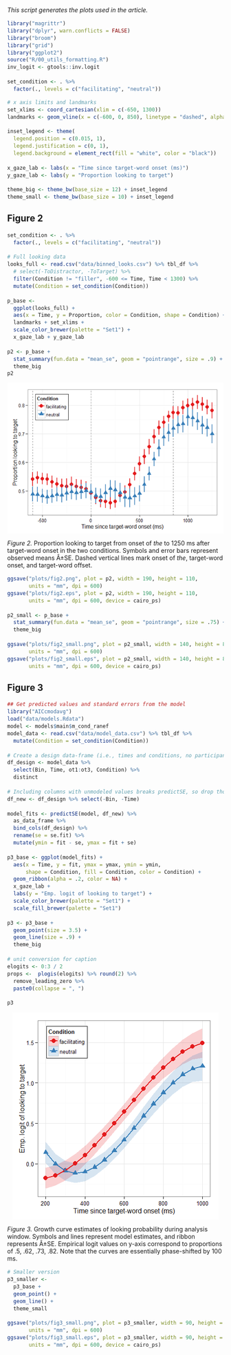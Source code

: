 
_This script generates the plots used in the article._





```r
library("magrittr")
library("dplyr", warn.conflicts = FALSE)
library("broom")
library("grid")
library("ggplot2")
source("R/00_utils_formatting.R")
inv_logit <- gtools::inv.logit

set_condition <- . %>% 
  factor(., levels = c("facilitating", "neutral"))
```



```r
# x axis limits and landmarks
set_xlims <- coord_cartesian(xlim = c(-650, 1300))
landmarks <- geom_vline(x = c(-600, 0, 850), linetype = "dashed", alpha = .5)

inset_legend <- theme(
  legend.position = c(0.015, 1),
  legend.justification = c(0, 1),
  legend.background = element_rect(fill = "white", color = "black"))

x_gaze_lab <- labs(x = "Time since target-word onset (ms)")
y_gaze_lab <- labs(y = "Proportion looking to target")

theme_big <- theme_bw(base_size = 12) + inset_legend
theme_small <- theme_bw(base_size = 10) + inset_legend
```


## Figure 2


```r
set_condition <- . %>% 
  factor(., levels = c("facilitating", "neutral"))

# Full looking data
looks_full <- read.csv("data/binned_looks.csv") %>% tbl_df %>%
  # select(-ToDistractor, -ToTarget) %>%
  filter(Condition != "filler", -600 <= Time, Time < 1300) %>%
  mutate(Condition = set_condition(Condition))

p_base <- 
  ggplot(looks_full) +
  aes(x = Time, y = Proportion, color = Condition, shape = Condition) +
  landmarks + set_xlims +
  scale_color_brewer(palette = "Set1") +
  x_gaze_lab + y_gaze_lab

p2 <- p_base + 
  stat_summary(fun.data = "mean_se", geom = "pointrange", size = .9) + 
  theme_big
p2
```

<img src="plots_files/figure-html/unnamed-chunk-1-1.png" title="" alt="" style="display: block; margin: auto;" />

_Figure 2._ Proportion looking to target from onset of _the_ to 1250 ms after 
target-word onset in the two conditions. Symbols and error bars represent 
observed means Â±SE. Dashed vertical lines mark onset of _the_, target-word 
onset, and target-word offset.


```r
ggsave("plots/fig2.png", plot = p2, width = 190, height = 110, 
       units = "mm", dpi = 600)
ggsave("plots/fig2.eps", plot = p2, width = 190, height = 110, 
       units = "mm", dpi = 600, device = cairo_ps)

p2_small <- p_base + 
  stat_summary(fun.data = "mean_se", geom = "pointrange", size = .75) + 
  theme_big

ggsave("plots/fig2_small.png", plot = p2_small, width = 140, height = 80, 
       units = "mm", dpi = 600)
ggsave("plots/fig2_small.eps", plot = p2_small, width = 140, height = 80, 
       units = "mm", dpi = 600, device = cairo_ps)
```





## Figure 3


```r
## Get predicted values and standard errors from the model
library("AICcmodavg")
load("data/models.Rdata")
model <- models$main$m_cond_ranef
model_data <- read.csv("data/model_data.csv") %>% tbl_df %>% 
  mutate(Condition = set_condition(Condition))

# Create a design data-frame (i.e., times and conditions, no participants)
df_design <- model_data %>% 
  select(Bin, Time, ot1:ot3, Condition) %>% 
  distinct

# Including columns with unmodeled values breaks predictSE, so drop those.
df_new <- df_design %>% select(-Bin, -Time)

model_fits <- predictSE(model, df_new) %>% 
  as_data_frame %>% 
  bind_cols(df_design) %>% 
  rename(se = se.fit) %>% 
  mutate(ymin = fit - se, ymax = fit + se)

p3_base <- ggplot(model_fits) + 
  aes(x = Time, y = fit, ymax = ymax, ymin = ymin, 
      shape = Condition, fill = Condition, color = Condition) + 
  geom_ribbon(alpha = .2, color = NA) + 
  x_gaze_lab + 
  labs(y = "Emp. logit of looking to target") +
  scale_color_brewer(palette = "Set1") + 
  scale_fill_brewer(palette = "Set1")

p3 <- p3_base + 
  geom_point(size = 3.5) + 
  geom_line(size = .9) + 
  theme_big

# unit conversion for caption
elogits <- 0:3 / 2
props <-  plogis(elogits) %>% round(2) %>% 
  remove_leading_zero %>% 
  paste0(collapse = ", ")

p3
```

<img src="plots_files/figure-html/unnamed-chunk-3-1.png" title="" alt="" style="display: block; margin: auto;" />

_Figure 3._ Growth curve estimates of looking probability during analysis window. Symbols and lines represent model estimates, and ribbon represents Â±SE. Empirical logit values on y-axis correspond to proportions of .5, .62, .73, .82. Note that the curves are essentially phase-shifted by 100 ms.




```r
# Smaller version
p3_smaller <- 
  p3_base + 
  geom_point() + 
  geom_line() + 
  theme_small

ggsave("plots/fig3_small.png", plot = p3_smaller, width = 90, height = 90, 
       units = "mm", dpi = 600)
ggsave("plots/fig3_small.eps", plot = p3_smaller, width = 90, height = 90, 
       units = "mm", dpi = 600, device = cairo_ps)
```

